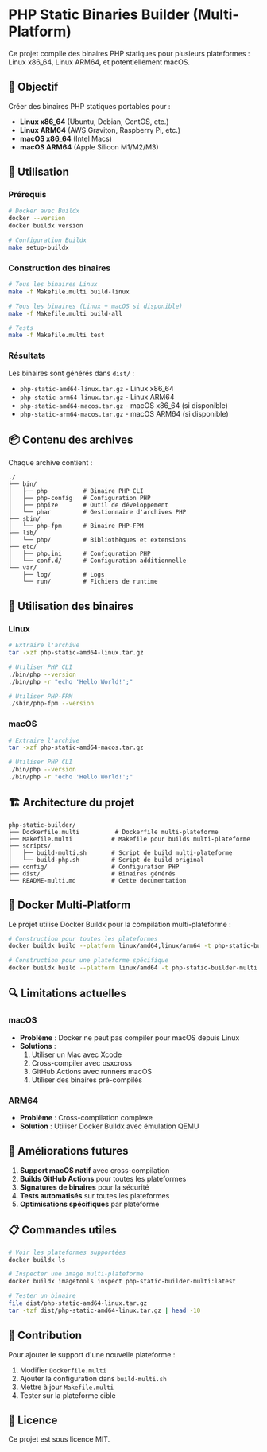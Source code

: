 # PHP Static Binaries Builder (Multi-Platform)

Ce projet compile des binaires PHP statiques pour plusieurs plateformes : Linux x86_64, Linux ARM64, et potentiellement macOS.

## 🎯 Objectif

Créer des binaires PHP statiques portables pour :
- **Linux x86_64** (Ubuntu, Debian, CentOS, etc.)
- **Linux ARM64** (AWS Graviton, Raspberry Pi, etc.)
- **macOS x86_64** (Intel Macs)
- **macOS ARM64** (Apple Silicon M1/M2/M3)

## 🚀 Utilisation

### Prérequis

```bash
# Docker avec Buildx
docker --version
docker buildx version

# Configuration Buildx
make setup-buildx
```

### Construction des binaires

```bash
# Tous les binaires Linux
make -f Makefile.multi build-linux

# Tous les binaires (Linux + macOS si disponible)
make -f Makefile.multi build-all

# Tests
make -f Makefile.multi test
```

### Résultats

Les binaires sont générés dans `dist/` :
- `php-static-amd64-linux.tar.gz` - Linux x86_64
- `php-static-arm64-linux.tar.gz` - Linux ARM64
- `php-static-amd64-macos.tar.gz` - macOS x86_64 (si disponible)
- `php-static-arm64-macos.tar.gz` - macOS ARM64 (si disponible)

## 📦 Contenu des archives

Chaque archive contient :
```
./
├── bin/
│   ├── php          # Binaire PHP CLI
│   ├── php-config   # Configuration PHP
│   ├── phpize       # Outil de développement
│   └── phar         # Gestionnaire d'archives PHP
├── sbin/
│   └── php-fpm      # Binaire PHP-FPM
├── lib/
│   └── php/         # Bibliothèques et extensions
├── etc/
│   ├── php.ini      # Configuration PHP
│   └── conf.d/      # Configuration additionnelle
└── var/
    ├── log/         # Logs
    └── run/         # Fichiers de runtime
```

## 🔧 Utilisation des binaires

### Linux

```bash
# Extraire l'archive
tar -xzf php-static-amd64-linux.tar.gz

# Utiliser PHP CLI
./bin/php --version
./bin/php -r "echo 'Hello World!';"

# Utiliser PHP-FPM
./sbin/php-fpm --version
```

### macOS

```bash
# Extraire l'archive
tar -xzf php-static-amd64-macos.tar.gz

# Utiliser PHP CLI
./bin/php --version
./bin/php -r "echo 'Hello World!';"
```

## 🏗️ Architecture du projet

```
php-static-builder/
├── Dockerfile.multi          # Dockerfile multi-plateforme
├── Makefile.multi           # Makefile pour builds multi-plateforme
├── scripts/
│   ├── build-multi.sh       # Script de build multi-plateforme
│   └── build-php.sh         # Script de build original
├── config/                  # Configuration PHP
├── dist/                    # Binaires générés
└── README-multi.md          # Cette documentation
```

## 🐳 Docker Multi-Platform

Le projet utilise Docker Buildx pour la compilation multi-plateforme :

```bash
# Construction pour toutes les plateformes
docker buildx build --platform linux/amd64,linux/arm64 -t php-static-builder-multi .

# Construction pour une plateforme spécifique
docker buildx build --platform linux/amd64 -t php-static-builder-multi .
```

## 🔍 Limitations actuelles

### macOS
- **Problème** : Docker ne peut pas compiler pour macOS depuis Linux
- **Solutions** :
  1. Utiliser un Mac avec Xcode
  2. Cross-compiler avec osxcross
  3. GitHub Actions avec runners macOS
  4. Utiliser des binaires pré-compilés

### ARM64
- **Problème** : Cross-compilation complexe
- **Solution** : Utiliser Docker Buildx avec émulation QEMU

## 🚀 Améliorations futures

1. **Support macOS natif** avec cross-compilation
2. **Builds GitHub Actions** pour toutes les plateformes
3. **Signatures de binaires** pour la sécurité
4. **Tests automatisés** sur toutes les plateformes
5. **Optimisations spécifiques** par plateforme

## 📋 Commandes utiles

```bash
# Voir les plateformes supportées
docker buildx ls

# Inspecter une image multi-plateforme
docker buildx imagetools inspect php-static-builder-multi:latest

# Tester un binaire
file dist/php-static-amd64-linux.tar.gz
tar -tzf dist/php-static-amd64-linux.tar.gz | head -10
```

## 🤝 Contribution

Pour ajouter le support d'une nouvelle plateforme :

1. Modifier `Dockerfile.multi`
2. Ajouter la configuration dans `build-multi.sh`
3. Mettre à jour `Makefile.multi`
4. Tester sur la plateforme cible

## 📄 Licence

Ce projet est sous licence MIT.
